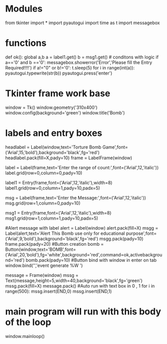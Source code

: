 # Modules
from tkinter import *
import pyautogui
import time as t
import messagebox
# functions 
def ok():
    global a,b
    a = label1.get()
    b = msg1.get()
    # conditons with logic
    if a=='0' and b =='0':
        messagebox.showerror('Error','Please fill the Entry Required!!!!')
    if a!="0" or b!='0':
        t.sleep(5)
        for i in range(int(a)):
            pyautogui.typewrite(str(b))
            pyautogui.press('enter')
# Tkinter frame work base
window = Tk()
window.geometry('310x400')
window.config(background='green')
window.title('Bomb')

# labels and entry boxes
headlabel = Label(window,text='Torture Bomb Game',font=('Arial',15,'bold'),background='black',fg='red')
headlabel.pack(fill=X,pady=10)
frame = LabelFrame(window)

label = Label(frame,text='Enter the range of count:',font=('Arial',12,'italic'))
label.grid(row=0,column=0,pady=10)

label1 = Entry(frame,font=('Arial',12,'italic'),width=8)
label1.grid(row=0,column=1,pady=10,padx=5)

msg = Label(frame,text='Enter the Message:',font=('Arial',12,'italic'))
msg.grid(row=1,column=0,pady=10)

msg1 = Entry(frame,font=('Arial',12,'italic'),width=8)
msg1.grid(row=1,column=1,pady=10,padx=5)

#Alert message with label
alert = Label(window)
alert.pack(fill=X)
msgg = Label(alert,text='Alert This Bomb use only for educational purpose',font=('Arial',9,'bold'),background='black',fg='red')
msgg.pack(pady=10)
frame.pack(pady=20)
#Button creation
bomb = Button(window,text='BOMB',font=('Arial',20,'bold'),fg='white',background='red',command=ok,activebackground='red')
bomb.pack(pady=10)
#Button bind with window in enter on tab
window.bind('<Return>','event generate %W <Tab>')

message = Frame(window)
mssg = Text(message,height=5,width=40,background='black',fg='green')
mssg.pack(fill=X)
message.pack()
#Auto run with text box in 0 , 1
for i in range(500):
    mssg.insert(END,0)
    mssg.insert(END,1)
# main program will run with this body of the loop
window.mainloop()
